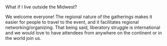 <summary>What if I live outside the Midwest?</summary>

We welcome everyone! The regional nature of the gatherings makes it easier for people to travel to the event, and it facilitates regional networking/organizing. That being said, liberatory struggle is international and we would love to have attendees from anywhere on the continent or in the world join us.